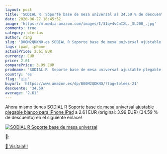 ```yaml
---
layout: post
title: 'SODIAL R  Soporte base de mesa universal al 34.59 % de descuento'
date: 2020-06-27 16:45:52
image: 'https://m.media-amazon.com/images/I/31q+4vCnIXL._SL200_.jpg'
comments: true
category: ofertas
author: ring
slug: 'B00M2QDKNO-es SODIAL R Soporte base de mesa universal ajustable plegable...'
tags: ipad, iphone
actualPrice: 2.61 EUR
currency: EUR
price: 2.61
comparePrice: 3.99 EUR
prodname: 'SODIAL R  Soporte base de mesa universal ajustable plegable blanco para iPhone iPad'
country: 'es'
flag: '🇪🇸'
buyurl: 'https://www.amazon.es/dp/B00M2QDKNO/?tag=tolees-21'
descuento: '34.59'
average: '2.61'
---
```


Ahora mismo tienes [SODIAL R  Soporte base de mesa universal ajustable plegable blanco para iPhone iPad](https://www.amazon.es/dp/B00M2QDKNO/?tag=tolees-21) a 2.61 EUR (original: 3.99 EUR) (34.59 %  de descuento) en el siguiente enlace!

[![SODIAL R  Soporte base de mesa universal](https://m.media-amazon.com/images/I/31q+4vCnIXL._SL200_.jpg)](https://www.amazon.es/dp/B00M2QDKNO/?tag=tolees-21)

🔎:


[🛒 Visítala!!!](https://www.amazon.es/dp/B00M2QDKNO/?tag=tolees-21)
